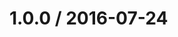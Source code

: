 <!--remark setext-->

<!--lint disable no-multiple-toplevel-headings-->

1.0.0 / 2016-07-24
==================
